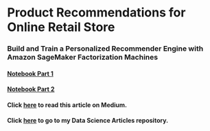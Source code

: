# Product Recommendations for Online Retail Store
### Build and Train a Personalized  Recommender Engine with Amazon SageMaker Factorization Machines

#### [Notebook Part 1](rating/fm_v5_part1.ipynb)

#### [Notebook Part 2](rating/fm_v5_part2.ipynb)

#### Click [here](https://medium.com/@peggy1502/product-recommendations-for-online-retail-store-1d565e1607b7) to read this article on Medium.

#### Click [here](https://github.com/peggy1502/Data-Science-Articles/blob/main/README.md) to go to my Data Science Articles repository.

